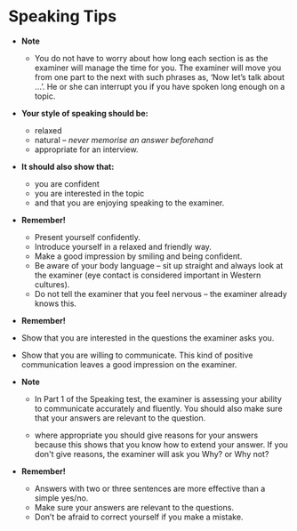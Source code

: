 # Speaking Tips

- **Note**
  - You do not have to worry about how long each section is as the examiner will manage the time for you. The examiner will move you from one part to the next with such phrases as, ‘Now let’s talk about ...’. He or she can interrupt you if you have spoken long enough on a topic.  


- **Your style of speaking should be:**

  - relaxed
  - natural – *never memorise an answer beforehand*
  - appropriate for an interview.


- **It should also show that:**

  - you are confident
  - you are interested in the topic
  - and that you are enjoying speaking to the examiner.


- **Remember!**

  - Present yourself confidently.
  - Introduce yourself in a relaxed and friendly way.
  - Make a good impression by smiling and being confident.
  - Be aware of your body language – sit up straight and always look at the examiner (eye contact is considered important in Western cultures).
  - Do not tell the examiner that you feel nervous – the examiner already knows this.


-  **Remember!**
  * Show that you are interested in the questions the examiner asks you.

  - Show that you are willing to communicate.
This kind of positive communication leaves a good impression on the examiner.

- **Note**
  - In Part 1 of the Speaking test, the examiner is assessing your ability to communicate accurately and fluently. You should also make sure that your answers are relevant to the question.

  - where appropriate you should give reasons for your answers because this shows that you know how to extend your answer. If you don't give reasons, the examiner will ask you Why? or Why not?

- **Remember!**

  - Answers with two or three sentences are more effective than a simple yes/no.
  - Make sure your answers are relevant to the questions.
  - Don’t be afraid to correct yourself if you make a mistake.  

  
